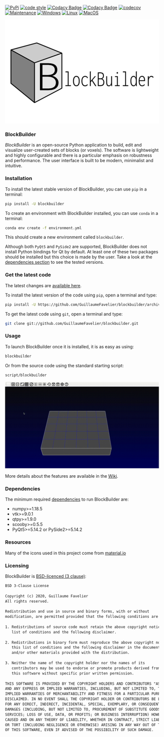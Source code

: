[![PyPi](https://img.shields.io/pypi/v/blockbuilder?color=%231bcc1b)](https://pypi.org/project/blockbuilder/)
[![code style](https://img.shields.io/badge/code%20style-PEP8-green)](https://www.python.org/dev/peps/pep-0008/)
[![Codacy Badge](https://app.codacy.com/project/badge/Grade/2b132b99d65b4b358148b8284cdbf184)](https://www.codacy.com?utm_source=github.com&amp;utm_medium=referral&amp;utm_content=GuillaumeFavelier/blockbuilder&amp;utm_campaign=Badge_Grade)
[![Codacy Badge](https://app.codacy.com/project/badge/Coverage/2b132b99d65b4b358148b8284cdbf184)](https://www.codacy.com?utm_source=github.com&utm_medium=referral&utm_content=GuillaumeFavelier/blockbuilder&utm_campaign=Badge_Coverage)
[![codecov](https://codecov.io/gh/GuillaumeFavelier/blockbuilder/branch/master/graph/badge.svg?token=AjF30DFi0b)](https://codecov.io/gh/GuillaumeFavelier/blockbuilder)
[![Maintenance](https://github.com/GuillaumeFavelier/blockbuilder/workflows/Maintenance/badge.svg)](https://github.com/GuillaumeFavelier/blockbuilder/actions?query=workflow%3AMaintenance)
[![Windows](https://github.com/GuillaumeFavelier/blockbuilder/workflows/Windows/badge.svg)](https://github.com/GuillaumeFavelier/blockbuilder/actions?query=workflow%3AWindows)
[![Linux](https://github.com/GuillaumeFavelier/blockbuilder/workflows/Linux/badge.svg)](https://github.com/GuillaumeFavelier/blockbuilder/actions?query=workflow%3ALinux)
[![MacOS](https://github.com/GuillaumeFavelier/blockbuilder/workflows/MacOS/badge.svg)](https://github.com/GuillaumeFavelier/blockbuilder/actions?query=workflow%3AMacOS)

![logo](https://raw.githubusercontent.com/GuillaumeFavelier/blockbuilder/master/logo/logo.png)

### BlockBuilder

*BlockBuilder* is an open-source Python application to build, edit and visualize
user-created sets of blocks (or voxels). The software is lightweight and highly
configurable and there is a particular emphasis on robustness and performance.
The user interface is built to be modern, minimalist and intuitive.

### Installation

To install the latest stable version of BlockBuilder, you can use `pip` in a terminal:

```sh
pip install -U blockbuilder
```

To create an environment with BlockBuilder installed, you can use `conda` in a terminal:

```sh
conda env create -f environment.yml
```

This should create a new environment called `blockbuilder`.

Although both `PyQt5` and `PySide2` are supported, BlockBuilder does not install
Python bindings for Qt by default. At least one of these two packages should be installed
but this choice is made by the user. Take a look at the [dependencies section](#dependencies)
to see the tested versions.

### Get the latest code

The latest changes are [available here](changelog/latest.md).

To install the latest version of the code using `pip`, open a terminal and type:

```sh
pip install -U https://github.com/GuillaumeFavelier/blockbuilder/archive/master.zip
```

To get the latest code using `git`, open a terminal and type:

```sh
git clone git://github.com/GuillaumeFavelier/blockbuilder.git
```

### Usage

To launch BlockBuilder once it is installed, it is as easy as using:

```sh
blockbuilder
```

Or from the source code using the standard starting script:

```sh
script/blockbuilder
```

![demo](https://raw.githubusercontent.com/GuillaumeFavelier/blockbuilder/master/demo.gif)

More details about the features are available in the [Wiki](https://github.com/GuillaumeFavelier/blockbuilder/wiki).

### Dependencies

The minimum required [dependencies](requirements.txt) to run BlockBuilder are:

-   numpy>=1.18.5
-   vtk>=9.0.1
-   qtpy>=1.9.0
-   scooby>=0.5.5
-   PyQt5>=5.14.2 or PySide2>=5.14.2

### Resources

Many of the icons used in this project come from [material.io](https://material.io/resources/icons/?style=outline)

### Licensing

BlockBuilder is [BSD-licenced (3 clause)](LICENSE):

```txt
BSD 3-Clause License

Copyright (c) 2020, Guillaume Favelier
All rights reserved.

Redistribution and use in source and binary forms, with or without
modification, are permitted provided that the following conditions are met:

1. Redistributions of source code must retain the above copyright notice, this
   list of conditions and the following disclaimer.

2. Redistributions in binary form must reproduce the above copyright notice,
   this list of conditions and the following disclaimer in the documentation
   and/or other materials provided with the distribution.

3. Neither the name of the copyright holder nor the names of its
   contributors may be used to endorse or promote products derived from
   this software without specific prior written permission.

THIS SOFTWARE IS PROVIDED BY THE COPYRIGHT HOLDERS AND CONTRIBUTORS "AS IS"
AND ANY EXPRESS OR IMPLIED WARRANTIES, INCLUDING, BUT NOT LIMITED TO, THE
IMPLIED WARRANTIES OF MERCHANTABILITY AND FITNESS FOR A PARTICULAR PURPOSE ARE
DISCLAIMED. IN NO EVENT SHALL THE COPYRIGHT HOLDER OR CONTRIBUTORS BE LIABLE
FOR ANY DIRECT, INDIRECT, INCIDENTAL, SPECIAL, EXEMPLARY, OR CONSEQUENTIAL
DAMAGES (INCLUDING, BUT NOT LIMITED TO, PROCUREMENT OF SUBSTITUTE GOODS OR
SERVICES; LOSS OF USE, DATA, OR PROFITS; OR BUSINESS INTERRUPTION) HOWEVER
CAUSED AND ON ANY THEORY OF LIABILITY, WHETHER IN CONTRACT, STRICT LIABILITY,
OR TORT (INCLUDING NEGLIGENCE OR OTHERWISE) ARISING IN ANY WAY OUT OF THE USE
OF THIS SOFTWARE, EVEN IF ADVISED OF THE POSSIBILITY OF SUCH DAMAGE.
```
